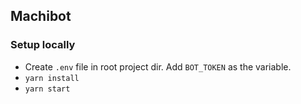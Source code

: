 ## Machibot

### Setup locally

* Create `.env` file in root project dir. Add `BOT_TOKEN` as the variable.
* `yarn install`
* `yarn start`
